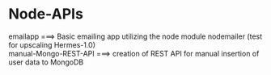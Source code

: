 # Node-APIs
emailapp ===> Basic emailing app utilizing the node module nodemailer (test for upscaling Hermes-1.0) </br>
manual-Mongo-REST-API ===> creation of REST API for manual insertion of user data to MongoDB
